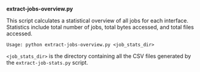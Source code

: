 **extract-jobs-overview.py**

This script calculates a statistical overview of all jobs for each interface. Statistics include total number of jobs, total bytes accessed, and total files accessed.

`Usage: python extract-jobs-overview.py <job_stats_dir>`

`<job_stats_dir>` is the directory containing all the CSV files generated by the `extract-job-stats.py` script.
